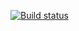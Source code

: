 [![Build status](https://ci.appveyor.com/api/projects/status/l9tdx0ksucf2kdrw?svg=true)](https://ci.appveyor.com/project/Perepadins/debitcarddeliverypatternapi2)
